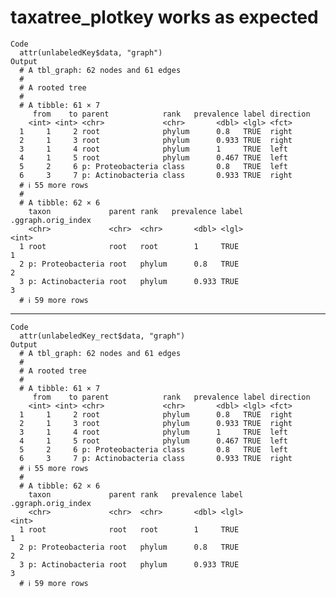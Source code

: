 # taxatree_plotkey works as expected

    Code
      attr(unlabeledKey$data, "graph")
    Output
      # A tbl_graph: 62 nodes and 61 edges
      #
      # A rooted tree
      #
      # A tibble: 61 × 7
         from    to parent            rank   prevalence label direction
        <int> <int> <chr>             <chr>       <dbl> <lgl> <fct>    
      1     1     2 root              phylum      0.8   TRUE  right    
      2     1     3 root              phylum      0.933 TRUE  right    
      3     1     4 root              phylum      1     TRUE  left     
      4     1     5 root              phylum      0.467 TRUE  left     
      5     2     6 p: Proteobacteria class       0.8   TRUE  left     
      6     3     7 p: Actinobacteria class       0.933 TRUE  right    
      # ℹ 55 more rows
      #
      # A tibble: 62 × 6
        taxon             parent rank   prevalence label .ggraph.orig_index
        <chr>             <chr>  <chr>       <dbl> <lgl>              <int>
      1 root              root   root        1     TRUE                   1
      2 p: Proteobacteria root   phylum      0.8   TRUE                   2
      3 p: Actinobacteria root   phylum      0.933 TRUE                   3
      # ℹ 59 more rows

---

    Code
      attr(unlabeledKey_rect$data, "graph")
    Output
      # A tbl_graph: 62 nodes and 61 edges
      #
      # A rooted tree
      #
      # A tibble: 61 × 7
         from    to parent            rank   prevalence label direction
        <int> <int> <chr>             <chr>       <dbl> <lgl> <fct>    
      1     1     2 root              phylum      0.8   TRUE  right    
      2     1     3 root              phylum      0.933 TRUE  right    
      3     1     4 root              phylum      1     TRUE  left     
      4     1     5 root              phylum      0.467 TRUE  left     
      5     2     6 p: Proteobacteria class       0.8   TRUE  left     
      6     3     7 p: Actinobacteria class       0.933 TRUE  right    
      # ℹ 55 more rows
      #
      # A tibble: 62 × 6
        taxon             parent rank   prevalence label .ggraph.orig_index
        <chr>             <chr>  <chr>       <dbl> <lgl>              <int>
      1 root              root   root        1     TRUE                   1
      2 p: Proteobacteria root   phylum      0.8   TRUE                   2
      3 p: Actinobacteria root   phylum      0.933 TRUE                   3
      # ℹ 59 more rows

